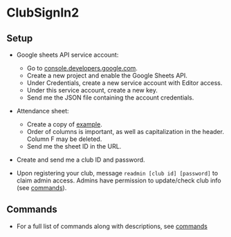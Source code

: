 # ClubSignIn2

## Setup
- Google sheets API service account:
    - Go to [console.developers.google.com](console.developers.google.com).
    - Create a new project and enable the Google Sheets API.
    - Under Credentials, create a new service account with Editor access.
    - Under this service account, create a new key.
    - Send me the JSON file containing the account credentials.

- Attendance sheet:
    - Create a copy of [example](https://docs.google.com/spreadsheets/d/1SQ-KhCJfa8mjXTG9EQ3gLa5h1CCn-Wyae8wl4KhuS_M/edit?usp=sharing).
    - Order of columns is important, as well as capitalization in the header. Column F may be deleted.
    - Send me the sheet ID in the URL.

- Create and send me a club ID and password.

- Upon registering your club, message `readmin [club id] [password]` to claim admin access. Admins have permission to update/check club info (see [commands](commands.md)).

## Commands
- For a full list of commands along with descriptions, see [commands](commands.md)
